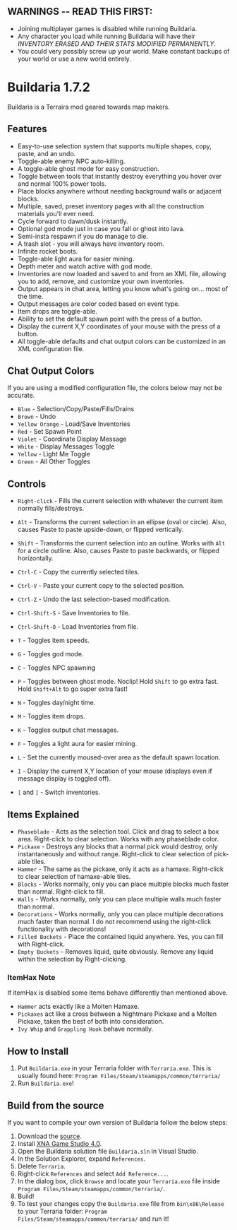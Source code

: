 ## WARNINGS -- READ THIS FIRST:
* Joining multiplayer games is disabled while running Buildaria.
* Any character you load while running Buildaria will have their *INVENTORY ERASED AND THEIR STATS MODIFIED PERMANENTLY*.
* You could very possibly screw up your world. Make constant backups of your world or use a new world entirely.


# Buildaria 1.7.2

Buildaria is a Terraira mod geared towards map makers.


## Features

* Easy-to-use selection system that supports multiple shapes, copy, paste, and an undo.
* Toggle-able enemy NPC auto-killing.
* A toggle-able ghost mode for easy construction.
* Toggle between tools that instantly destroy everything you hover over and normal 100% power tools.
* Place blocks anywhere without needing background walls or adjacent blocks.
* Multiple, saved, preset inventory pages with all the construction materials you'll ever need.
* Cycle forward to dawn/dusk instantly.
* Optional god mode just in case you fall or ghost into lava.
* Semi-insta respawn if you do manage to die.
* A trash slot - you will always have inventory room.
* Infinite rocket boots.
* Toggle-able light aura for easier mining.
* Depth meter and watch active with god mode.
* Inventories are now loaded and saved to and from an XML file, allowing you to add, remove, and customize your own inventories.
* Output appears in chat area, letting you know what's going on... most of the time.
* Output messages are color coded based on event type.
* Item drops are toggle-able.
* Ability to set the default spawn point with the press of a button.
* Display the current X,Y coordinates of your mouse with the press of a button.
* All toggle-able defaults and chat output colors can be customized in an XML configuration file.


## Chat Output Colors

If you are using a modified configuration file, the colors below may not be accurate.

* `Blue` - Selection/Copy/Paste/Fills/Drains
* `Brown` - Undo
* `Yellow Orange` - Load/Save Inventories
* `Red` - Set Spawn Point
* `Violet` - Coordinate Display Message
* `White` - Display Messages Toggle
* `Yellow` - Light Me Toggle
* `Green` - All Other Toggles


## Controls

* `Right-click` - Fills the current selection with whatever the current item normally fills/destroys.
* `Alt` - Transforms the current selection in an ellipse (oval or circle). Also, causes Paste to paste upside-down, or flipped vertically.
* `Shift` - Transforms the current selection into an outline. Works with `Alt` for a circle outline. Also, causes Paste to paste backwards, or flipped horizontally.

* `Ctrl-C` - Copy the currently selected tiles.
* `Ctrl-V` - Paste your current copy to the selected position.
* `Ctrl-Z` - Undo the last selection-based modification.

* `Ctrl-Shift-S` - Save Inventories to file.
* `Ctrl-Shift-O` - Load Inventories from file.

* `T` - Toggles item speeds.
* `G` - Toggles god mode.
* `C` - Toggles NPC spawning
* `P` - Toggles between ghost mode. Noclip! Hold `Shift` to go extra fast. Hold `Shift+Alt` to go super extra fast!
* `N` - Toggles day/night time.
* `M` - Toggles item drops.
* `K` - Toggles output chat messages.
* `F` - Toggles a light aura for easier mining.
* `L` - Set the currently moused-over area as the default spawn location.
* `I` - Display the current X,Y location of your mouse (displays even if message display is toggled off).
* `[` and `]` - Switch inventories.


## Items Explained

* `Phaseblade` - Acts as the selection tool. Click and drag to select a box area. Right-click to clear selection. Works with any phaseblade color.
* `Pickaxe` - Destroys any blocks that a normal pick would destroy, only instantaneously and without range. Right-click to clear selection of pick-able tiles.
* `Hammer` - The same as the pickaxe, only it acts as a hamaxe. Right-click to clear selection of hamaxe-able tiles.
* `Blocks` - Works normally, only you can place multiple blocks much faster than normal. Right-click to fill.
* `Walls` - Works normally, only you can place multiple walls much faster than normal.
* `Decorations` - Works normally, only you can place multiple decorations much faster than normal. I do not recommend using the right-click functionality with decorations!
* `Filled Buckets` - Place the contained liquid anywhere. Yes, you can fill with Right-click.
* `Empty Buckets` - Removes liquid, quite obviously. Remove any liquid within the selection by Right-clicking.

### ItemHax Note

If itemHax is disabled some items behave differently than mentioned above.

* `Hammer` acts exactly like a Molten Hamaxe.
* `Pickaxes` act like a cross between a Nightmare Pickaxe and a Molten Pickaxe, taken the best of both into consideration.
* `Ivy Whip` and `Grappling Hook` behave normally.


## How to Install

1. Put `Buildaria.exe` in your Terraria folder with `Terraria.exe`. This is usually found here: `Program Files/Steam/steamapps/common/terraria/`
2. Run `Buildaria.exe`!


## Build from the source

If you want to compile your own version of Buildaria follow the below steps:

1. Download the [source](https://github.com/septor/Buildaria/zipball/master).
2. Install [XNA Game Studio 4.0](http://www.microsoft.com/downloads/en/details.aspx?FamilyID=9ac86eca-206f-4274-97f2-ef6c8b1f478f).
3. Open the Buildaria solution file `Buildaria.sln` in Visual Studio.
4. In the Solution Explorer, expand `References`.
5. Delete `Terraria`.
6. Right-click `References` and select `Add Reference...`.
7. In the dialog box, click `Browse` and locate your `Terraria.exe` file inside `Program Files/Steam/steamapps/common/terraria/`.
8. Build!
9. To test your changes copy the `Buildaria.exe` file from `bin\x86\Release` to your Terraria folder: `Program Files/Steam/steamapps/common/terraria/` and run it!